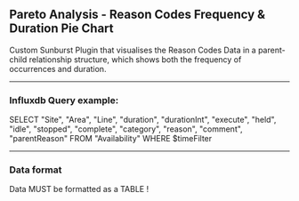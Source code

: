 ## Pareto Analysis - Reason Codes Frequency & Duration Pie Chart
Custom Sunburst Plugin that visualises the Reason Codes Data in a parent-child relationship structure, which shows both the frequency of occurrences and duration.

------

### Influxdb Query example: 
SELECT "Site", "Area", "Line", "duration", "durationInt", "execute", "held", "idle", "stopped", "complete", "category", "reason", "comment", "parentReason" FROM "Availability"  WHERE $timeFilter

-------

### Data format
Data MUST be formatted as a TABLE !